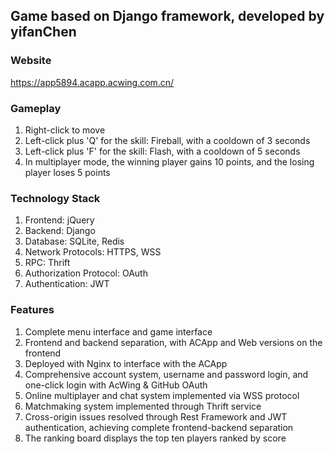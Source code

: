 ## Game based on Django framework, developed by yifanChen
### Website
https://app5894.acapp.acwing.com.cn/
### Gameplay
1. Right-click to move
2. Left-click plus 'Q' for the skill: Fireball, with a cooldown of 3 seconds
3. Left-click plus 'F' for the skill: Flash, with a cooldown of 5 seconds
4. In multiplayer mode, the winning player gains 10 points, and the losing player loses 5 points
### Technology Stack
1. Frontend: jQuery
2. Backend: Django
3. Database: SQLite, Redis
3. Network Protocols: HTTPS, WSS
4. RPC: Thrift
5. Authorization Protocol: OAuth
6. Authentication: JWT
### Features
1. Complete menu interface and game interface
2. Frontend and backend separation, with ACApp and Web versions on the frontend
3. Deployed with Nginx to interface with the ACApp
4. Comprehensive account system, username and password login, and one-click login with AcWing & GitHub OAuth
5. Online multiplayer and chat system implemented via WSS protocol
6. Matchmaking system implemented through Thrift service
7. Cross-origin issues resolved through Rest Framework and JWT authentication, achieving complete frontend-backend separation
8. The ranking board displays the top ten players ranked by score
